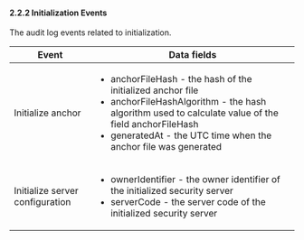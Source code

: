#### 2.2.2 Initialization Events

The audit log events related to initialization.

| Event                           | Data fields                                                                                                                                                                                                                                               |
|---------------------------------|-----------------------------------------------------------------------------------------------------------------------------------------------------------------------------------------------------------------------------------------------------------|
| Initialize anchor               | <ul><li>anchorFileHash - the hash of the initialized anchor file</li><li>anchorFileHashAlgorithm - the hash algorithm used to calculate value of the field anchorFileHash</li><li>generatedAt - the UTC time when the anchor file was generated</li></ul> |
| Initialize server configuration | <ul><li>ownerIdentifier - the owner identifier of the initialized security server</li><li>serverCode - the server code of the initialized security server</li></ul>                                                                                       |